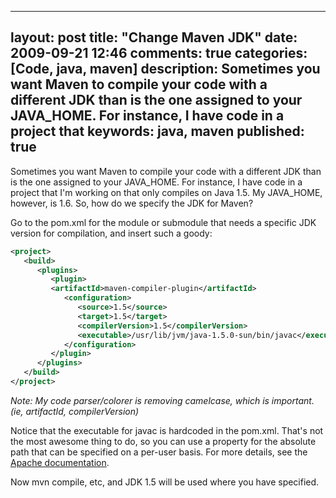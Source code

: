 
---
layout: post
title: "Change Maven JDK"
date: 2009-09-21 12:46
comments: true
categories: [Code, java, maven]
description: Sometimes you want Maven to compile your code with a different JDK than is the one assigned to your JAVA_HOME.  For instance, I have code in a project that 
keywords: java, maven
published: true
---

Sometimes you want Maven to compile your code with a different JDK than is the one assigned to your JAVA_HOME.  For instance, I have code in a project that I'm working on that only compiles on Java 1.5.  My JAVA_HOME, however, is 1.6.  So, how do we specify the JDK for Maven?
<!--more-->

Go to the pom.xml for the module or submodule that needs a specific JDK version for compilation, and insert such a goody:

```xml
<project>
   <build>
      <plugins>
         <plugin>
         <artifactId>maven-compiler-plugin</artifactId>
            <configuration>
               <source>1.5</source>
               <target>1.5</target>
               <compilerVersion>1.5</compilerVersion>               
               <executable>/usr/lib/jvm/java-1.5.0-sun/bin/javac</executable>
            </configuration>
         </plugin>
      </plugins>
   </build>
</project>
```


_Note: My code parser/colorer is removing camelcase, which is important.  (ie, artifactId, compilerVersion)_

Notice that the executable for javac is hardcoded in the pom.xml.  That's not the most awesome thing to do, so you can use a property for the absolute path that can be specified on a per-user basis.  For more details, see the [Apache documentation](http://maven.apache.org/plugins/maven-compiler-plugin/examples/compile-using-different-jdk.html).

Now mvn compile, etc, and JDK 1.5 will be used where you have specified.

  
